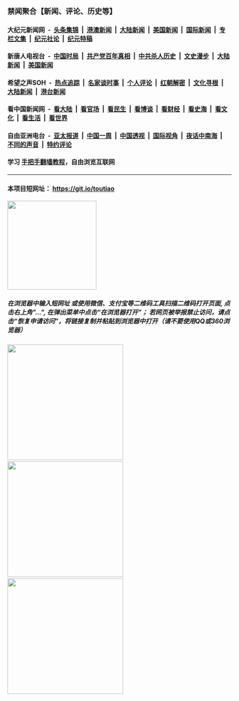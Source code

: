 ### 禁闻聚合【新闻、评论、历史等】

#### 大纪元新闻网 &nbsp;-&nbsp; [头条集锦](indexes/E头条集锦.md?t=02051022) &nbsp;|&nbsp; [港澳新闻](indexes/E港澳新闻.md?t=02051022)  &nbsp;|&nbsp; [大陆新闻](indexes/E大陆新闻.md?t=02051022) &nbsp;|&nbsp; [美国新闻](indexes/E美国新闻.md?t=02051022) &nbsp;|&nbsp; [国际新闻](indexes/E国际新闻.md?t=02051022) &nbsp;|&nbsp; [专栏文集](indexes/E专栏文集.md?t=02051022) &nbsp;|&nbsp; [纪元社论](indexes/E纪元社论.md?t=02051022) &nbsp;|&nbsp; [纪元特稿](indexes/E纪元特稿.md?t=02051022) 

#### 新唐人电视台 &nbsp;-&nbsp; [中国时局](indexes/N中国时局.md?t=02051022) &nbsp;|&nbsp; [共产党百年真相](indexes/N共产党百年真相.md?t=02051022) &nbsp;|&nbsp; [中共杀人历史](indexes/N中共杀人历史.md?t=02051022) &nbsp;|&nbsp; [文史漫步](indexes/N文史漫步.md?t=02051022) &nbsp;|&nbsp; [大陆新闻](indexes/N大陆新闻.md?t=02051022) &nbsp;|&nbsp; [美国新闻](indexes/N美国新闻.md?t=02051022)

#### 希望之声SOH &nbsp;-&nbsp; [热点追踪](indexes/H热点追踪.md?t=02051022) &nbsp;|&nbsp; [名家谈时事](indexes/H名家谈时事.md?t=02051022) &nbsp;|&nbsp; [个人评论](indexes/H个人评论.md?t=02051022)  &nbsp;|&nbsp; [红朝解密](indexes/H红朝解密.md?t=02051022) &nbsp;|&nbsp; [文化寻根](indexes/H文化寻根.md?t=02051022) &nbsp;|&nbsp; [大陆新闻](indexes/H大陆新闻.md?t=02051022) &nbsp;|&nbsp; [港台新闻](indexes/H港台新闻.md?t=02051022)

#### 看中国新闻网 &nbsp;-&nbsp; [看大陆](indexes/S看大陆.md?t=02051022) &nbsp;|&nbsp; [看官场](indexes/S看官场.md?t=02051022) &nbsp;|&nbsp; [看民生](indexes/S看民生.md?t=02051022)  &nbsp;|&nbsp; [看博谈](indexes/S看博谈.md?t=02051022) &nbsp;|&nbsp; [看财经](indexes/S看财经.md?t=02051022) &nbsp;|&nbsp; [看史海](indexes/S看史海.md?t=02051022) &nbsp;|&nbsp; [看文化](indexes/S看文化.md?t=02051022) &nbsp;|&nbsp; [看生活](indexes/S看生活.md?t=02051022) &nbsp;|&nbsp; [看世界](indexes/S看世界.md?t=02051022)

#### 自由亚洲电台 &nbsp;-&nbsp; [亚太报道](indexes/R亚太报道.md?t=02051022) &nbsp;|&nbsp; [中国一周](indexes/R中国一周.md?t=02051022) &nbsp;|&nbsp; [中国透视](indexes/R中国透视.md?t=02051022)  &nbsp;|&nbsp; [国际视角](indexes/R国际视角.md?t=02051022) &nbsp;|&nbsp; [夜话中南海](indexes/R夜话中南海.md?t=02051022) &nbsp;|&nbsp; [不同的声音](indexes/R不同的声音.md?t=02051022) &nbsp;|&nbsp; [特约评论](indexes/R特约评论.md?t=02051022)

#### 学习 [手把手翻墙教程](https://github.com/gfw-breaker/guides/wiki)，自由浏览互联网

----

#### 本项目短网址： https://git.io/toutiao
<img src="https://raw.githubusercontent.com/gfw-breaker/banned-news/master/scripts/img/qr.png" width="200px"/>  

##### 在浏览器中输入短网址 或使用微信、支付宝等二维码工具扫描二维码打开页面, 点击右上角"...", 在弹出菜单中点击“在浏览器打开”； 若网页被举报禁止访问，请点击“恢复申请访问”，将链接复制并粘贴到浏览器中打开（请不要使用QQ或360浏览器）

<img src="https://raw.githubusercontent.com/gfw-breaker/banned-news/master/scripts/img/1.png" width="260px"/> &nbsp; <img src="https://raw.githubusercontent.com/gfw-breaker/banned-news/master/scripts/img/2.png" width="260px"/> &nbsp; <img src="https://raw.githubusercontent.com/gfw-breaker/banned-news/master/scripts/img/3.png" width="260px"/>
